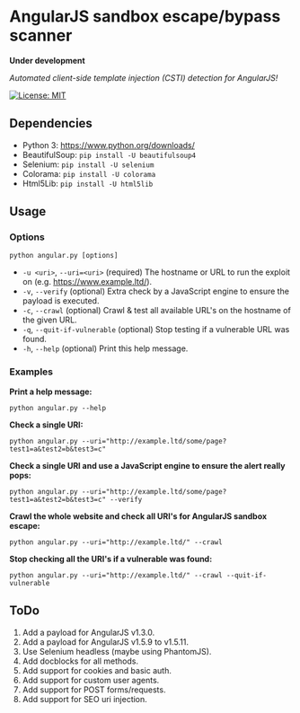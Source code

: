 # AngularJS sandbox escape/bypass scanner

**Under development**

*Automated client-side template injection (CSTI) detection for AngularJS!*

[![License: MIT](https://img.shields.io/badge/License-MIT-yellow.svg)](LICENSE.md)

## Dependencies
* Python 3: https://www.python.org/downloads/
* BeautifulSoup: `pip install -U beautifulsoup4`
* Selenium: `pip install -U selenium`
* Colorama: `pip install -U colorama`
* Html5Lib: `pip install -U html5lib`

## Usage

### Options
`python angular.py [options]`
* `-u <uri>`,      `--uri=<uri>`              (required)        The hostname or URL to run the exploit on (e.g. https://www.example.ltd/).
* `-v`,            `--verify`                 (optional)        Extra check by a JavaScript engine to ensure the payload is executed.
* `-c`,            `--crawl`                  (optional)        Crawl & test all available URL's on the hostname of the given URL.
* `-q`,            `--quit-if-vulnerable`     (optional)        Stop testing if a vulnerable URL was found.
* `-h`,            `--help`                   (optional)        Print this help message.

### Examples

**Print a help message:**

`python angular.py --help`

**Check a single URI:**

`python angular.py --uri="http://example.ltd/some/page?test1=a&test2=b&test3=c"`

**Check a single URI and use a JavaScript engine to ensure the alert really pops:**

`python angular.py --uri="http://example.ltd/some/page?test1=a&test2=b&test3=c" --verify`

**Crawl the whole website and check all URI's for AngularJS sandbox escape:**

`python angular.py --uri="http://example.ltd/" --crawl`

**Stop checking all the URI's if a vulnerable was found:**

`python angular.py --uri="http://example.ltd/" --crawl --quit-if-vulnerable`

## ToDo

1. Add a payload for AngularJS v1.3.0.
2. Add a payload for AngularJS v1.5.9 to v1.5.11.
3. Use Selenium headless (maybe using PhantomJS).
4. Add docblocks for all methods.
5. Add support for cookies and basic auth.
6. Add support for custom user agents.
7. Add support for POST forms/requests.
8. Add support for SEO uri injection.